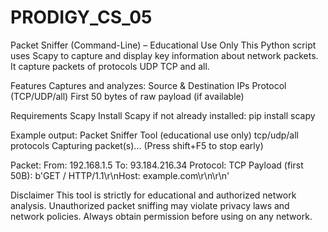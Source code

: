 # PRODIGY_CS_05
Packet Sniffer (Command-Line) – Educational Use Only
This Python script uses Scapy to capture and display key information about network packets. It capture packets of protocols UDP TCP and all.

Features
Captures and analyzes:
Source & Destination IPs
Protocol (TCP/UDP/all)
First 50 bytes of raw payload (if available)

Requirements
Scapy
Install Scapy if not already installed:
pip install scapy

Example output:
Packet Sniffer Tool (educational use only)
tcp/udp/all protocols
Capturing  packet(s)... (Press shift+F5 to stop early)

Packet:
   From: 192.168.1.5
   To:   93.184.216.34
   Protocol: TCP
   Payload (first 50B): b'GET / HTTP/1.1\r\nHost: example.com\r\n\r\n'
   
Disclaimer
This tool is strictly for educational and authorized network analysis.
Unauthorized packet sniffing may violate privacy laws and network policies.
Always obtain permission before using on any network.
